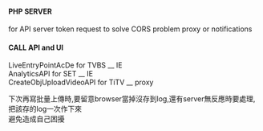 ####  PHP SERVER ####  
for API server token request to solve CORS problem proxy or notifications
  
#### CALL API and UI ####  
LiveEntryPointAcDe for TVBS  __ IE  
AnalyticsAPI for SET         __ IE  
CreateObjUploadVideoAPI for TiTV    __ proxy   
    
下次再寫批量上傳時,要留意browser當掉沒存到log,還有server無反應時要處理,把該存的log一次作下來  
避免造成自己困擾  
  
